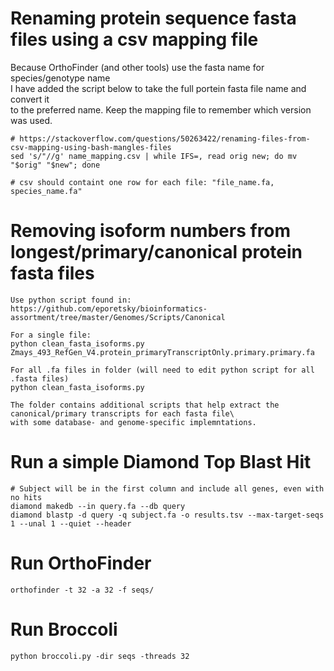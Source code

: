 # Renaming protein sequence fasta files using a csv mapping file
Because OrthoFinder (and other tools) use the fasta name for species/genotype name\
I have added the script below to take the full portein fasta file name and convert it\
to the preferred name. Keep the mapping file to remember which version was used.
```
# https://stackoverflow.com/questions/50263422/renaming-files-from-csv-mapping-using-bash-mangles-files
sed 's/"//g' name_mapping.csv | while IFS=, read orig new; do mv "$orig" "$new"; done

# csv should containt one row for each file: "file_name.fa, species_name.fa"
```

# Removing isoform numbers from longest/primary/canonical protein fasta files

```
Use python script found in: https://github.com/eporetsky/bioinformatics-assortment/tree/master/Genomes/Scripts/Canonical

For a single file:
python clean_fasta_isoforms.py Zmays_493_RefGen_V4.protein_primaryTranscriptOnly.primary.primary.fa

For all .fa files in folder (will need to edit python script for all .fasta files)
python clean_fasta_isoforms.py

The folder contains additional scripts that help extract the canonical/primary transcripts for each fasta file\
with some database- and genome-specific implemntations.
```

# Run a simple Diamond Top Blast Hit

```
# Subject will be in the first column and include all genes, even with no hits
diamond makedb --in query.fa --db query
diamond blastp -d query -q subject.fa -o results.tsv --max-target-seqs 1 --unal 1 --quiet --header
```

# Run OrthoFinder

```
orthofinder -t 32 -a 32 -f seqs/
```

# Run Broccoli

```
python broccoli.py -dir seqs -threads 32
```
